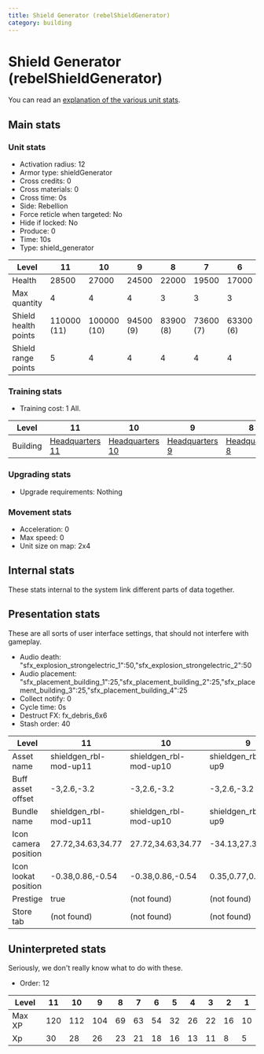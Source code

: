 ```yaml
---
title: Shield Generator (rebelShieldGenerator)
category: building
---
```


# Shield Generator (rebelShieldGenerator)

You can read an [explanation  of the various unit stats](unitexplained.md).

## Main stats

### Unit stats

  * Activation radius: 12
  * Armor type: shieldGenerator
  * Cross credits: 0
  * Cross materials: 0
  * Cross time: 0s
  * Side: Rebellion
  * Force reticle when targeted: No
  * Hide if locked: No
  * Produce: 0
  * Time: 10s
  * Type: shield_generator

|Level               |11         |10         |9        |8        |7        |6        |5        |4        |3        |2        |1        |
|--------------------|-----------|-----------|---------|---------|---------|---------|---------|---------|---------|---------|---------|
|Health              |28500      |27000      |24500    |22000    |19500    |17000    |14500    |12000    |9000     |7500     |5000     |
|Max quantity        |4          |4          |4        |3        |3        |3        |2        |2        |2        |2        |2        |
|Shield health points|110000 (11)|100000 (10)|94500 (9)|83900 (8)|73600 (7)|63300 (6)|50000 (5)|40000 (4)|30000 (3)|20000 (2)|10000 (1)|
|Shield range points |5          |4          |4        |4        |4        |4        |4        |4        |3        |3        |3        |


### Training stats

  * Training cost: 1 All.

|Level   |11                             |10                             |9                             |8                             |7                             |6                             |5                             |1-4                           |
|--------|-------------------------------|-------------------------------|------------------------------|------------------------------|------------------------------|------------------------------|------------------------------|------------------------------|
|Building|[Headquarters 11](rebelHQ.html)|[Headquarters 10](rebelHQ.html)|[Headquarters 9](rebelHQ.html)|[Headquarters 8](rebelHQ.html)|[Headquarters 7](rebelHQ.html)|[Headquarters 6](rebelHQ.html)|[Headquarters 5](rebelHQ.html)|[Headquarters 4](rebelHQ.html)|


### Upgrading stats

  * Upgrade requirements: Nothing

### Movement stats

  * Acceleration: 0
  * Max speed: 0
  * Unit size on map: 2x4

## Internal stats

These stats internal to the system link different parts of data together.


## Presentation stats

These are all sorts of user interface settings, that should not interfere with gameplay.

  * Audio death: "sfx_explosion_strongelectric_1":50,"sfx_explosion_strongelectric_2":50
  * Audio placement: "sfx_placement_building_1":25,"sfx_placement_building_2":25,"sfx_placement_building_3":25,"sfx_placement_building_4":25
  * Collect notify: 0
  * Cycle time: 0s
  * Destruct FX: fx_debris_6x6
  * Stash order: 40

|Level               |11                    |10                    |9                    |8                    |7                    |6                    |5                    |4                    |3                    |2                    |1                    |
|--------------------|----------------------|----------------------|---------------------|---------------------|---------------------|---------------------|---------------------|---------------------|---------------------|---------------------|---------------------|
|Asset name          |shieldgen_rbl-mod-up11|shieldgen_rbl-mod-up10|shieldgen_rbl-mod-up9|shieldgen_rbl-mod-up8|shieldgen_rbl-mod-up7|shieldgen_rbl-mod-up6|shieldgen_rbl-mod-up5|shieldgen_rbl-mod-up4|shieldgen_rbl-mod-up3|shieldgen_rbl-mod-up2|shieldgen_rbl-mod-up1|
|Buff asset offset   |-3,2.6,-3.2           |-3,2.6,-3.2           |-3,2.6,-3.2          |-3,2.6,-3.2          |-3,2.6,-3.2          |-2.2, 2.4, -3.2      |-2.2, 2.4, -3.2      |-1,2.4,-1            |-1,1.6,-1            |-1,1.6,-1            |-0.8, 1.7, -0.2      |
|Bundle name         |shieldgen_rbl-mod-up11|shieldgen_rbl-mod-up10|shieldgen_rbl-mod-up9|shieldgen_rbl-mod-up8|shieldgen_rbl-mod-up7|shieldgen_rbl-mod-up6|shieldgen_rbl-mod-up5|shieldgen_rbl-mod-up4|shieldgen_rbl-mod-up3|shieldgen_rbl-mod-up2|shieldgen_rbl-mod-up1|
|Icon camera position|27.72,34.63,34.77     |27.72,34.63,34.77     |-34.13,27.35,30.58   |-32.34,28.24,31.75   |-34.13,27.35,30.58   |-34.13,27.35,30.58   |-34.13,27.35,30.58   |-34.13,27.35,30.58   |-34.13,27.35,30.58   |-34.13,27.35,30.58   |-34.13,27.35,30.58   |
|Icon lookat position|-0.38,0.86,-0.54      |-0.38,0.86,-0.54      |0.35,0.77,0.07       |0.35,0.77,0.07       |0.35,0.77,0.07       |0.35,0.77,0.07       |0.35,0.77,0.07       |0.35,0.77,0.07       |0.35,0.77,0.07       |0.35,0.77,0.07       |0.35,0.77,0.07       |
|Prestige            |true                  |(not found)           |(not found)          |(not found)          |(not found)          |(not found)          |(not found)          |(not found)          |(not found)          |(not found)          |(not found)          |
|Store tab           |(not found)           |(not found)           |(not found)          |(not found)          |(not found)          |(not found)          |(not found)          |(not found)          |(not found)          |(not found)          |defenses             |


## Uninterpreted stats

Seriously, we don't really know what to do with these.

  * Order: 12

|Level |11 |10 |9  |8 |7 |6 |5 |4 |3 |2 |1 |
|------|---|---|---|--|--|--|--|--|--|--|--|
|Max XP|120|112|104|69|63|54|32|26|22|16|10|
|Xp    |30 |28 |26 |23|21|18|16|13|11|8 |5 |


